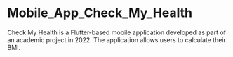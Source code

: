 # Mobile_App_Check_My_Health
Check My Health is a Flutter-based mobile application developed as part of an academic project in 2022. The application allows users to calculate their BMI. 
